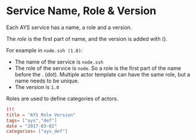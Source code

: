 # Service Name, Role & Version

Each AYS service has a name, a role and a version.

The _role_ is the first part of name, and the version is added with ().

For example in `node.ssh (1.0)`:

- The name of the service is `node.ssh`
- The role of the service is `node`. So a role is the first part of the name before the . (dot). Multiple actor template can have the same role, but a name needs to be unique.
- The version is `1.0`

Roles are used to define categories of actors.


```toml
!!!
title = "AYS Role Version"
tags= ["ays","def"]
date = "2017-03-02"
categories= ["ays_def"]
```
